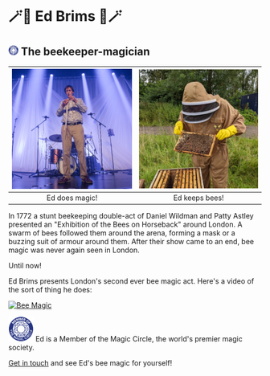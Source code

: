 # 🪄🐝 Ed Brims 🐝🪄
## <img src="mmc.png" width="20"/> The beekeeper-magician

![Magician Ed](stage-ed-500.jpeg) |  ![Beekeeper Ed](beekeeper_ed_500.jpg)
:--------------------------------:|:--------------------------------------:
Ed does magic!                    |  Ed keeps bees!

In 1772 a stunt beekeeping double-act of Daniel Wildman and Patty Astley presented an "Exhibition of the Bees on Horseback" around London. A swarm of bees followed them around the arena, forming a mask or a buzzing suit of armour around them. After their show came to an end, bee magic was never again seen in London.

Until now!

Ed Brims presents London's second ever bee magic act. Here's a video of the sort of thing he does:

[![Bee Magic](https://img.youtube.com/vi/hn-aSjQo_pk/maxresdefault.jpg)](https://www.youtube.com/watch?v=hn-aSjQo_pk)

<img src="mmc.png" width="50" /> Ed is a Member of the Magic Circle, the world's premier magic society.

[Get in touch](mailto:edbrims@gmail.com) and see Ed's bee magic for yourself!
